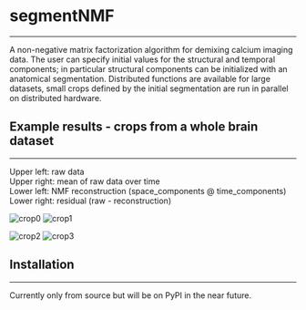 # segmentNMF
---
A non-negative matrix factorization algorithm for demixing calcium imaging data.
The user can specify initial values for the structural and temporal components;
in particular structural components can be initialized with an anatomical segmentation.
Distributed functions are available for large datasets, small crops defined by the
initial segmentation are run in parallel on distributed hardware.

## Example results - crops from a whole brain dataset
---
Upper left: raw data\
Upper right: mean of raw data over time\
Lower left: NMF reconstruction (space\_components @ time\_components)\
Lower right: residual (raw - reconstruction)

![crop0](resources/crop0.gif)
![crop1](resources/crop1.gif)

![crop2](resources/crop2.gif)
![crop3](resources/crop3.gif)

## Installation
---
Currently only from source but will be on PyPI in the near future.



